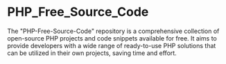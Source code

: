 # PHP_Free_Source_Code
The "PHP-Free-Source-Code" repository is a comprehensive collection of open-source PHP projects and code snippets available for free. It aims to provide developers with a wide range of ready-to-use PHP solutions that can be utilized in their own projects, saving time and effort.
